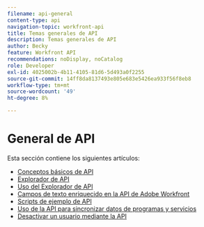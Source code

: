 ```yaml
---
filename: api-general
content-type: api
navigation-topic: workfront-api
title: Temas generales de API
description: Temas generales de API
author: Becky
feature: Workfront API
recommendations: noDisplay, noCatalog
role: Developer
exl-id: 4025002b-4b11-4105-81d6-5d493a0f2255
source-git-commit: 14ff8da8137493e805e683e5426ea933f56f8eb8
workflow-type: tm+mt
source-wordcount: '49'
ht-degree: 8%

---
```



# General de API

Esta sección contiene los siguientes artículos:

* [Conceptos básicos de API](../../wf-api/general/api-basics.md)
* [Explorador de API](../../wf-api/general/api-explorer.md)
* [Uso del Explorador de API](../../wf-api/general/using-api-explorer.md)
* [Campos de texto enriquecido en la API de Adobe Workfront](../../wf-api/general/rich-text-field-api.md)
* [Scripts de ejemplo de API](../../wf-api/general/api-example-scripts.md)
* [Uso de la API para sincronizar datos de programas y servicios](../../wf-api/general/api-sync-data.md)
* [Desactivar un usuario mediante la API](../../wf-api/general/deactivate-user-api.md)
<!--
* [Projects API](../../wf-api/general/projects-api.md)
-->
